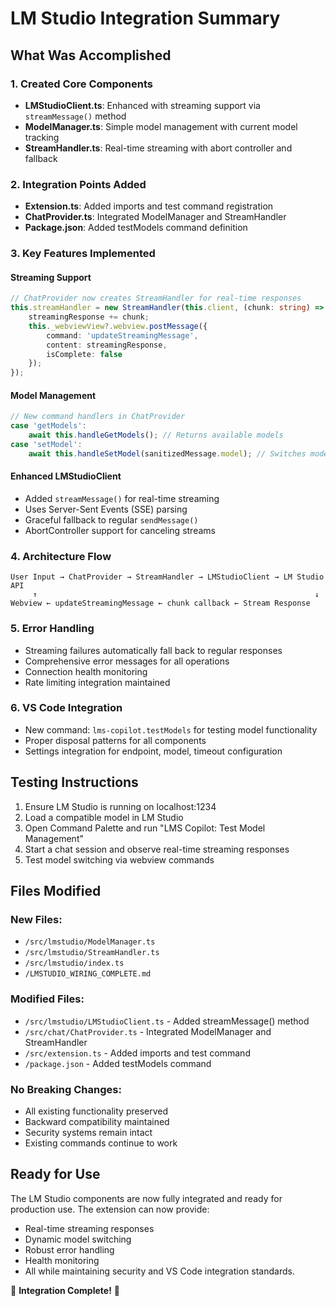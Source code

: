 # LM Studio Integration Summary

## What Was Accomplished

### 1. Created Core Components
- **LMStudioClient.ts**: Enhanced with streaming support via `streamMessage()` method
- **ModelManager.ts**: Simple model management with current model tracking
- **StreamHandler.ts**: Real-time streaming with abort controller and fallback

### 2. Integration Points Added
- **Extension.ts**: Added imports and test command registration
- **ChatProvider.ts**: Integrated ModelManager and StreamHandler
- **Package.json**: Added testModels command definition

### 3. Key Features Implemented

#### Streaming Support
```typescript
// ChatProvider now creates StreamHandler for real-time responses
this.streamHandler = new StreamHandler(this.client, (chunk: string) => {
    streamingResponse += chunk;
    this._webviewView?.webview.postMessage({
        command: 'updateStreamingMessage',
        content: streamingResponse,
        isComplete: false
    });
});
```

#### Model Management
```typescript
// New command handlers in ChatProvider
case 'getModels':
    await this.handleGetModels(); // Returns available models
case 'setModel':
    await this.handleSetModel(sanitizedMessage.model); // Switches model
```

#### Enhanced LMStudioClient
- Added `streamMessage()` for real-time streaming
- Uses Server-Sent Events (SSE) parsing
- Graceful fallback to regular `sendMessage()`
- AbortController support for canceling streams

### 4. Architecture Flow

```
User Input → ChatProvider → StreamHandler → LMStudioClient → LM Studio API
     ↑                                                              ↓
Webview ← updateStreamingMessage ← chunk callback ← Stream Response
```

### 5. Error Handling
- Streaming failures automatically fall back to regular responses
- Comprehensive error messages for all operations
- Connection health monitoring
- Rate limiting integration maintained

### 6. VS Code Integration
- New command: `lms-copilot.testModels` for testing model functionality
- Proper disposal patterns for all components
- Settings integration for endpoint, model, timeout configuration

## Testing Instructions

1. Ensure LM Studio is running on localhost:1234
2. Load a compatible model in LM Studio
3. Open Command Palette and run "LMS Copilot: Test Model Management"
4. Start a chat session and observe real-time streaming responses
5. Test model switching via webview commands

## Files Modified

### New Files:
- `/src/lmstudio/ModelManager.ts`
- `/src/lmstudio/StreamHandler.ts` 
- `/src/lmstudio/index.ts`
- `/LMSTUDIO_WIRING_COMPLETE.md`

### Modified Files:
- `/src/lmstudio/LMStudioClient.ts` - Added streamMessage() method
- `/src/chat/ChatProvider.ts` - Integrated ModelManager and StreamHandler
- `/src/extension.ts` - Added imports and test command
- `/package.json` - Added testModels command

### No Breaking Changes:
- All existing functionality preserved
- Backward compatibility maintained
- Security systems remain intact
- Existing commands continue to work

## Ready for Use

The LM Studio components are now fully integrated and ready for production use. The extension can now provide:
- Real-time streaming responses
- Dynamic model switching
- Robust error handling
- Health monitoring
- All while maintaining security and VS Code integration standards.

🚀 **Integration Complete!** 🚀
